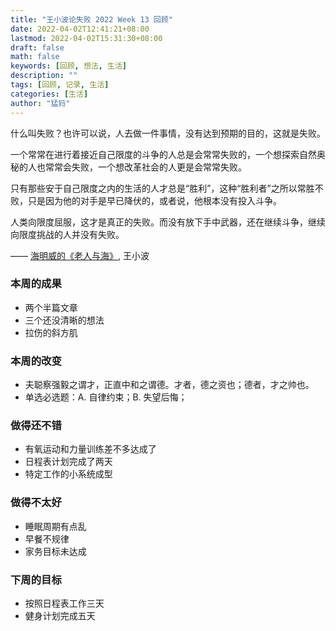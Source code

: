 ```yaml
---
title: "王小波论失败 2022 Week 13 回顾"
date: 2022-04-02T12:41:21+08:00
lastmod: 2022-04-02T15:31:30+08:00
draft: false
math: false
keywords: [回顾, 想法, 生活]
description: ""
tags: [回顾, 记录, 生活]
categories: [生活]
author: "猛犸"
---
```


什么叫失败？也许可以说，人去做一件事情，没有达到预期的目的，这就是失败。

一个常常在进行着接近自己限度的斗争的人总是会常常失败的，一个想探索自然奥秘的人也常常会失败，一个想改革社会的人更是会常常失败。

只有那些安于自己限度之内的生活的人才总是“胜利”，这种“胜利者”之所以常胜不败，只是因为他的对手是早已降伏的，或者说，他根本没有投入斗争。

人类向限度屈服，这才是真正的失败。而没有放下手中武器，还在继续斗争，继续向限度挑战的人并没有失败。

—— [海明威的《老人与海》](https://www.douban.com/group/topic/9157391/?_i=8883206u79zjYQ), 王小波

### 本周的成果

- 两个半篇文章
- 三个还没清晰的想法
- 拉伤的斜方肌

### 本周的改变

- 夫聪察强毅之谓才，正直中和之谓德。才者，德之资也；德者，才之帅也。
- 单选必选题：A. 自律约束；B. 失望后悔；

### 做得还不错

- 有氧运动和力量训练差不多达成了
- 日程表计划完成了两天
- 特定工作的小系统成型

### 做得不太好

- 睡眠周期有点乱
- 早餐不规律
- 家务目标未达成

### 下周的目标

- 按照日程表工作三天
- 健身计划完成五天
